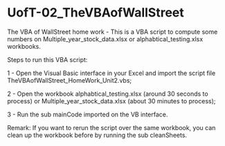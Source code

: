 # UofT-02_TheVBAofWallStreet
The VBA of WallStreet home work - This is a VBA script to compute some numbers on Multiple_year_stock_data.xlsx or alphabtical_testing.xlsx workbooks.

Steps to run this VBA script:

1 - Open the Visual Basic interface in your Excel and import the script file TheVBAofWallStreet_HomeWork_Unit2.vbs;

2 - Open the workbook alphabtical_testing.xlsx (around 30 seconds to process) or Multiple_year_stock_data.xlsx (about 30 minutes to process);

3 - Run the sub mainCode imported on the VB interface.

Remark: If you want to rerun the script over the same workbook, you can clean up the workbook before by running the sub cleanSheets.
